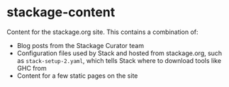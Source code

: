 stackage-content
================

Content for the stackage.org site. This contains a combination of:

* Blog posts from the Stackage Curator team
* Configuration files used by Stack and hosted from stackage.org, such as `stack-setup-2.yaml`, which tells Stack where to download tools like GHC from
* Content for a few static pages on the site
